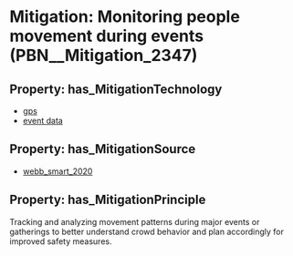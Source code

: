 # Mitigation: __Monitoring people movement during events__ (PBN__Mitigation_2347)

## Property: has_MitigationTechnology

* [gps](../Technology/PBN__Technology_3000)
* [event data](../Technology/PBN__Technology_4424)

## Property: has_MitigationSource

* [webb_smart_2020](../Article/PBN__Article_294)

## Property: has_MitigationPrinciple

Tracking and analyzing movement patterns during major events or gatherings to better understand crowd behavior and plan accordingly for improved safety measures.

